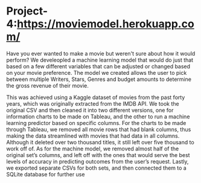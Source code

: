 # Project-4:https://moviemodel.herokuapp.com/
Have you ever wanted to make a movie but weren't sure about how it would perform? We develeopled a machine learning model that would do just that based on a few different variables that can be adjusted or changed based on your movie preference. The model we created allows the user to pick between multiple Writers, Stars, Genres and budget amounts to determine the gross revenue of their movie. 

This was achieved using a Kaggle dataset of movies from the past forty years, which was originally extracted from the IMDB API. We took the original CSV and then cleaned it into two different versions, one for information charts to be made on Tableau, and the other to run a machine learning predictor based on specific columns. For the charts to be made through Tableau, we removed all movie rows that had blank columns, thus making the data streamlined with movies that had data in all columns. Although it deleted over two thousand titles, it still left over five thousand to work off of. As for the machine model, we removed almost half of the original set’s columns, and left off with the ones that would serve the best levels of accuracy in predicting outcomes from the user’s request. Lastly, we exported separate CSVs for both sets, and then connected them to a SQLite database for further use 
